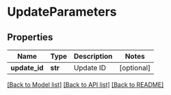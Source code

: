# UpdateParameters

## Properties
Name | Type | Description | Notes
------------ | ------------- | ------------- | -------------
**update_id** | **str** | Update ID | [optional] 

[[Back to Model list]](../README.md#documentation-for-models) [[Back to API list]](../README.md#documentation-for-api-endpoints) [[Back to README]](../README.md)



